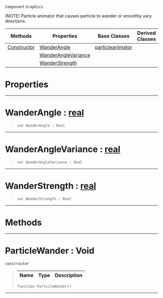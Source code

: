  `Component` `Graphics`



(NOTE) Particle animator that causes particle to wander or smoothly vary directions.

|Methods|Properties|Base Classes|Derived Classes|
|---|---|---|---|
|[ Constructor](https://github.com/ZilchEngine/ZilchDocs/blob/master/code_reference/class_reference/particlewander.markdown#particlewander-void)|[ WanderAngle](https://github.com/ZilchEngine/ZilchDocs/blob/master/code_reference/class_reference/particlewander.markdown#wanderangle-zero-engine)|[particleanimator](https://github.com/ZilchEngine/ZilchDocs/blob/master/code_reference/class_reference/particleanimator.markdown)| |
| |[ WanderAngleVariance](https://github.com/ZilchEngine/ZilchDocs/blob/master/code_reference/class_reference/particlewander.markdown#wanderanglevariance-zero)| | |
| |[ WanderStrength](https://github.com/ZilchEngine/ZilchDocs/blob/master/code_reference/class_reference/particlewander.markdown#wanderstrength-zero-engi)| | |


 #  Properties


---  
 #  WanderAngle : [real](https://github.com/ZilchEngine/ZilchDocs/blob/master/code_reference/nada_base_types/real.markdown)

> 
> ``` lang=cpp, name=Nada
> var WanderAngle : Real


---  
 #  WanderAngleVariance : [real](https://github.com/ZilchEngine/ZilchDocs/blob/master/code_reference/nada_base_types/real.markdown)

> 
> ``` lang=cpp, name=Nada
> var WanderAngleVariance : Real


---  
 #  WanderStrength : [real](https://github.com/ZilchEngine/ZilchDocs/blob/master/code_reference/nada_base_types/real.markdown)

> 
> ``` lang=cpp, name=Nada
> var WanderStrength : Real


---  
 #  Methods


---  
 #  ParticleWander : Void

 `constructor`

> 
> |Name|Type|Description|
> |---|---|---|
> ``` lang=cpp, name=Nada
> function ParticleWander()
> ``` 


---  
 

 